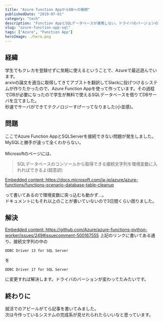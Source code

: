 ```yaml
---
title: "Azure function AppからDBへの接続"
publishedDate: "2019-07-01"
category: "tech"
description: "Function AppとSQLデータベースが連携しない。ドライバのバージョンの問題だった"
slug: "azure-function-app-sql"
tags: ["Azure", "Function App"]
heroImage: ./hero.png
---
```


## 経緯

学生でもクレカを登録せずに気軽に使えるということで、Azureで最近遊んでいます。<br>
arxivの論文を適当に取得してきてアブストを翻訳してSlackに投げつけるシステムが作りたかったので、Azure Function Appを使って作っています。その過程でDBが必要になったので学生が無料で使えるSQLデータベースを借りてDBサーバを立てました。<br>
秒速でサーバができてテクノロジーすげーってなりました(小並感)。<br>

## 問題

ここでAzure Function AppとSQLServerを接続できない問題が発生しました。MySQLと勝手が違って全くわからない。 <br>  
Microsoftのページには、

> SQLデータベースのコンソールから取得できる接続文字列を環境変数に入れればできるよ(超意訳)

<a href="https://docs.microsoft.com/ja-jp/azure/azure-functions/functions-scenario-database-table-cleanup" class="embedly-card" data-card-width="100%" data-card-controls="0">Embedded content: https://docs.microsoft.com/ja-jp/azure/azure-functions/functions-scenario-database-table-cleanup</a>

って書いてあるので環境変数に突っ込むも動かず…。<br>
ドキュメントにもそれ以上のことが書いていないので3日間くらい困りました。

## 解決

<a href="https://github.com/Azure/azure-functions-python-worker/issues/249#issuecomment-500167555" class="embedly-card" data-card-width="100%" data-card-controls="0">Embedded content: https://github.com/Azure/azure-functions-python-worker/issues/249#issuecomment-500167555</a>
上記のリンクに書いてある通り、接続文字列の中の

```
ODBC Driver 13 for SQL Server
```

を

```
ODBC Driver 17 for SQL Server
```

に変更すれば解決します。ドライバのバーションが変わってたみたいです。

## 終わりに

就活でのアピールがてら記事を書いてみました。<br>
次は今作っているシステムの完成系が見せれられたらいいなと思っています。
